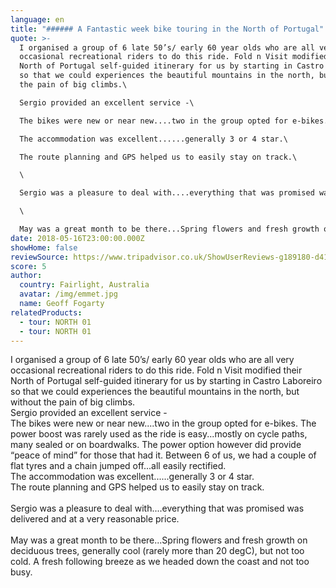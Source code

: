 ```yaml
---
language: en
title: "###### A Fantastic week bike touring in the North of Portugal"
quote: >-
  I organised a group of 6 late 50’s/ early 60 year olds who are all very
  occasional recreational riders to do this ride. Fold n Visit modified their
  North of Portugal self-guided itinerary for us by starting in Castro Laboreiro
  so that we could experiences the beautiful mountains in the north, but without
  the pain of big climbs.\

  Sergio provided an excellent service -\

  The bikes were new or near new....two in the group opted for e-bikes. The power boost was rarely used as the ride is easy...mostly on cycle paths, many sealed or on boardwalks. The power option however did provide “peace of mind” for those that had it. Between 6 of us, we had a couple of flat tyres and a chain jumped off...all easily rectified.\

  The accommodation was excellent......generally 3 or 4 star.\

  The route planning and GPS helped us to easily stay on track.\

  \

  Sergio was a pleasure to deal with....everything that was promised was delivered and at a very reasonable price.\

  \

  May was a great month to be there...Spring flowers and fresh growth on deciduous trees, generally cool (rarely more than 20 degC), but not too cold. A fresh following breeze as we headed down the coast and not too busy.
date: 2018-05-16T23:00:00.000Z
showHome: false
reviewSource: https://www.tripadvisor.co.uk/ShowUserReviews-g189180-d4105907-r580755310-Top_Bike_tours_Portugal-Porto_Porto_District_Northern_Portugal.html
score: 5
author:
  country: Fairlight, Australia
  avatar: /img/emmet.jpg
  name: Geoff Fogarty
relatedProducts:
  - tour: NORTH 01
  - tour: NORTH 01
---
```

I organised a group of 6 late 50’s/ early 60 year olds who are all very occasional recreational riders to do this ride. Fold n Visit modified their North of Portugal self-guided itinerary for us by starting in Castro Laboreiro so that we could experiences the beautiful mountains in the north, but without the pain of big climbs.\
Sergio provided an excellent service -\
The bikes were new or near new....two in the group opted for e-bikes. The power boost was rarely used as the ride is easy...mostly on cycle paths, many sealed or on boardwalks. The power option however did provide “peace of mind” for those that had it. Between 6 of us, we had a couple of flat tyres and a chain jumped off...all easily rectified.\
The accommodation was excellent......generally 3 or 4 star.\
The route planning and GPS helped us to easily stay on track.\
\
Sergio was a pleasure to deal with....everything that was promised was delivered and at a very reasonable price.\
\
May was a great month to be there...Spring flowers and fresh growth on deciduous trees, generally cool (rarely more than 20 degC), but not too cold. A fresh following breeze as we headed down the coast and not too busy.